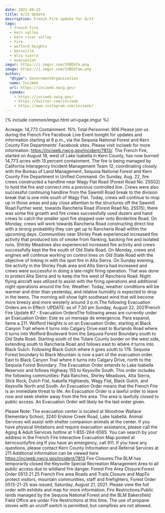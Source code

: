 ```yaml
---
date: 2021-08-23
title: 8/23 Update
description: French Fire update for 8/23
tags:
  - french fire
  - kern valley
  - kern river valley
  - fire
  - wofford heights
  - kernville
  - alta sierra
  - evacuation
imgur: https://i.imgur.com/SVBEbfa.png
image: https://i.imgur.com/SVBEbfam.png
author:
  "@type": GovernmentOrganization
  name: InciWeb
  url: https://inciweb.nwcg.gov/
  sameAs:
    - https://inciweb.nwcg.gov/
    - https://twitter.com/inciweb
    - https://www.instagram.com/inciweb/
---
```

{% include common/imgur.html url=page.imgur %}

Acreage: 14,773 Containment: 15% Total Personnel: 906
 Please join us during the French Fire Facebook Live Event tonight for updates and information starting at 6 p.m., via the Sequoia National Forest and Kern County Fire Departments’ Facebook sites. Please visit inciweb for more information: https://inciweb.nwcg.gov/incident/7813/.
The French Fire, started on August 18, west of Lake Isabella in Kern County, has now burned 14,773 acres with 15 percent containment. The fire is being managed by California Interagency Incident Management Team 12, coordinating closely with the Bureau of Land Management, Sequoia National Forest and Kern County Fire Department in Unified Command.
 On Sunday, Aug. 22, fire crews constructed a handline near Wagy Flat Road (Forest Road No. 25S02) to hold the fire and connect into a previous controlled line. Crews were also successful continuing handline from the Sawmill Road break to the division break that is one mile south of Wagy Flat. Today, crews will continue to mop up in those areas and pay close attention to the structures off the Sawmill Road.Further west, towards Rancheria Road (Forest Road No. 25S15), there was some fire growth and fire crews successfully used dozers and hand crews to catch the smaller spot fire slopped over onto Borderline Road. On Monday, crews will work towards Rancheria Road constructing direct line with a strong probability they can get up to Rancheria Road within the upcoming days.
 Communities near Shirley Peak experienced increased fire activity that produced lots of smoke from flanking, backing fire and isolated runs. Shirley Meadows also experienced increased fire activity and crews successfully kept the fire south of Old State Road. On Monday, crews and engines will continue working on control lines on Old State Road with the objective of linking in with the spot fire in Alta Sierra.
 On Sunday evening, fire activity in the Shirley Peak area and Alta Sierra had increased and crews were successful in doing a late-night firing operation. That was done to protect Alta Sierra and to keep the fire west of Rancheria Road. Night flying aircraft was utilized to assist with the firing operations and additional night operations around the fire.
Weather: Today, weather conditions will be warmer and drier than yesterday, and relative humidity is expected to drop in the teens. The morning will show light southeast wind that will become more breezy and more westerly around 3 p.m.The following Evacuation Orders are in Effect:
UPDATE: as of 7:30 pm Sunday, August 22, 2021French Fire Update #7 - Evacuation OrdersThe following areas are currently under an Evacuation Order: Este es un mensaje de emergencia. Para espanol, llame a 211. Wofford Heights is on an Evacuation Order, starting at Black Canyon Trail where it turns into Calgary Drive east to Burlando Road where it turns into Wofford Boulevard from the Sequoia Forest Boundary south to Old State Road. Starting south of the Tulare County border on the west side, extending south to Rancheria Road and follows east to where it turns into Black Gulch. Following Black Gulch where it goes south to 178. Sequoia Forest boundary to Black Mountain is now a part of the evacuation order. East to Black Canyon Trail where it turns into Calgary Drive, north to the Sequoia Forest Boundary. The Evacuation Order extends to Lake Isabella Reservoir and follows Highway 155 to Keysville South. This order includes the following communities: Pala Ranches, Shirley Meadows, Alta Sierra, Slick Rock, Dutch Flat, Isabella Highlands, Wagy Flat, Black Gulch, and Keysville North and South. An Evacuation Order means that the French Fire is an immediate threat to life. An Evacuation Order is a lawful order to leave now and seek shelter away from the fire area. The area is lawfully closed to public access. An Evacuation Order will likely be the last order given.

Please Note: The evacuation center is located at Woodrow Wallace Elementary School, 3240 Erskine Creek Road, Lake Isabella. Animal Services will assist with shelter companion animals at the center. If you have physical limitations and require evacuation assistance, please call the Aging & Adult Services hotline at 1-855-264-6565. You can search by your address in the French Fire Interactive Evacuation Map posted at kerncountyfire.org
 If you have an emergency, call 911. If you have any questions, please contact Kern County Information and Referral Services at 211.Additional information can be viewed here https://inciweb.nwcg,gov/incident/7813
Fire Closures:The BLM has temporarily closed the Keysville Special Recreation Management Area to all public access due to wildland fire danger.
Forest Fire Area Closure:Forest Order 0513 21 25 French Fire area Roads and Trails Closure and MapTo protect visitors, mountain communities, staff and firefighters, Forest Order 0513-21-25 was issued, Saturday, August 21, 2021. Please view the full order with exhibits and map for more information.
Fire Restrictions:Public lands managed by the Sequoia National Forest and the BLM Bakersfield Field Office are under Fire Restrictions at this time. The use of propane stoves with an on/off switch is permitted, but campfires are not allowed.
